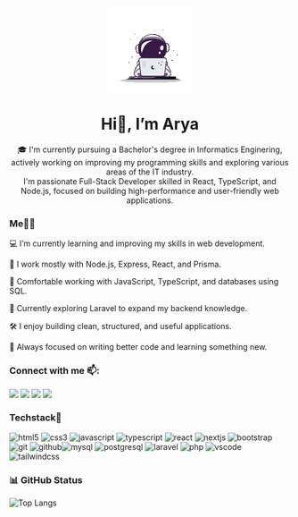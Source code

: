 <p align="center">
  <img src="assets/animation1.gif" alt="banner" />
</p>


<h1 align="center">Hi👋, I’m Arya </h1>

<!-- ![Animasi](assets/animation1.gif) -->
<p align="center">
🎓 I'm currently pursuing a Bachelor's degree in Informatics Enginering, actively working on improving my programming skills and exploring various areas of the IT industry. <br/>
I'm passionate Full-Stack Developer skilled in React, TypeScript, and Node.js,
focused on building high-performance and user-friendly web applications.

### Me👨‍💻

💻 I’m currently learning and improving my skills in web development.

🔧 I work mostly with Node.js, Express, React, and Prisma.

🧠 Comfortable working with JavaScript, TypeScript, and databases using SQL.

🚀 Currently exploring Laravel to expand my backend knowledge.

🛠 I enjoy building clean, structured, and useful applications.

🎯 Always focused on writing better code and learning something new.

###  Connect with me 📫:

<p>
  <a href="mailto:thadijoshua@gmail.com"><img src="https://img.shields.io/badge/Gmail-D14836?style=for-the-badge&logo=gmail&logoColor=white" /></a>
  <a href="https://linkedin.com/in/joshuathadi"><img src="https://img.shields.io/badge/LinkedIn-0077B5?style=for-the-badge&logo=linkedin&logoColor=white" /></a>
  <a href="#"><img src="https://img.shields.io/badge/Spotify-1DB954?style=for-the-badge&logo=spotify&logoColor=white" /></a>
  <a href="#"><img src="https://img.shields.io/badge/YouTube-red?style=for-the-badge&logo=youtube&logoColor=white" /></a>
</p>


### Techstack🚀


<p align=""> <img src="https://cdn.jsdelivr.net/gh/devicons/devicon/icons/html5/html5-original.svg" height="40" alt="html5"/> <img src="https://cdn.jsdelivr.net/gh/devicons/devicon/icons/css3/css3-original.svg" height="40" alt="css3"/> <img src="https://cdn.jsdelivr.net/gh/devicons/devicon/icons/javascript/javascript-original.svg" height="40" alt="javascript"/> <img src="https://cdn.jsdelivr.net/gh/devicons/devicon/icons/typescript/typescript-original.svg" height="40" alt="typescript"/> <img src="https://cdn.jsdelivr.net/gh/devicons/devicon/icons/react/react-original.svg" height="40" alt="react"/> <img src="https://cdn.jsdelivr.net/gh/devicons/devicon/icons/nextjs/nextjs-original.svg" height="40" alt="nextjs"/> <img src="https://cdn.jsdelivr.net/gh/devicons/devicon/icons/bootstrap/bootstrap-original.svg" height="40" alt="bootstrap"/> <img src="https://cdn.jsdelivr.net/gh/devicons/devicon/icons/git/git-original.svg" height="40" alt="git"/> <img src="https://cdn.jsdelivr.net/gh/devicons/devicon/icons/github/github-original.svg" height="40" alt="github"/><img src="https://cdn.jsdelivr.net/gh/devicons/devicon/icons/mysql/mysql-original.svg" height="40" alt="mysql"/> <img src="https://cdn.jsdelivr.net/gh/devicons/devicon/icons/postgresql/postgresql-original.svg" height="40" alt="postgresql"/> <img src="https://cdn.jsdelivr.net/gh/devicons/devicon/icons/laravel/laravel-original.svg" height="40" alt="laravel"/> <img src="https://cdn.jsdelivr.net/gh/devicons/devicon/icons/php/php-original.svg" height="40" alt="php"/>  <img src="https://cdn.jsdelivr.net/gh/devicons/devicon/icons/vscode/vscode-original.svg" height="40" alt="vscode"/> <img src="https://cdn.jsdelivr.net/gh/devicons/devicon/icons/tailwindcss/tailwindcss-original.svg" height="40" alt="tailwindcss"/> </p>


### 📊 GitHub Status

![Top Langs](https://github-readme-stats.vercel.app/api/top-langs/?username=IGBagusAryaN&layout=compact&theme=radical)
